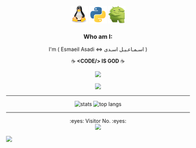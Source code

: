 <p align="center">
  <img src=https://github.com/e01a/e01a/blob/main/img/linux.svg width="48" height="48"/>
    <img src=https://github.com/e01a/e01a/blob/main/img/python.svg width="48" height="48"/>
      <img src=https://github.com/e01a/e01a/blob/main/img/android.png width="48" height="48"/>


<div align="center">

### Who am I: 

I'm ( Esmaeil Asadi <=> اسـمـاعـیـل اسـدی )

</div>

<p align="center">
  ☕ <b>&lt;CODE/&gt; IS GOD</b> ☕
</p>

<p align="center">
  <img src="https://media.giphy.com/media/Qkst7ajUcVbrYxTDOR/giphy.gif" width="600"/>
</p>

<p align="center">
  <img src="https://github.com/e01a/e01a/blob/main/ezgif.com-resize.gif" width="300"/>
</p>

---

<p align="center">
  <img src="https://github-readme-stats.vercel.app/api?username=e01a&show_icons=true&theme=tokyonight" alt="stats" />
  <img src="https://github-readme-stats.vercel.app/api/top-langs/?username=e01a&layout=compact&theme=tokyonight" alt="top langs" />
</p>

---

<p align="center"> 
  :eyes: Visitor No. :eyes:<br>
  <img src="https://profile-counter.glitch.me/E01A/count.svg" />
</p>
<img src="https://raw.githubusercontent.com/Trilokia/Trilokia/379277808c61ef204768a61bbc5d25bc7798ccf1/bottom_header.svg" >
<br>
</p>
